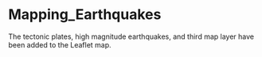 # Mapping_Earthquakes
The tectonic plates, high magnitude earthquakes, and third map layer have been added to the Leaflet map.
